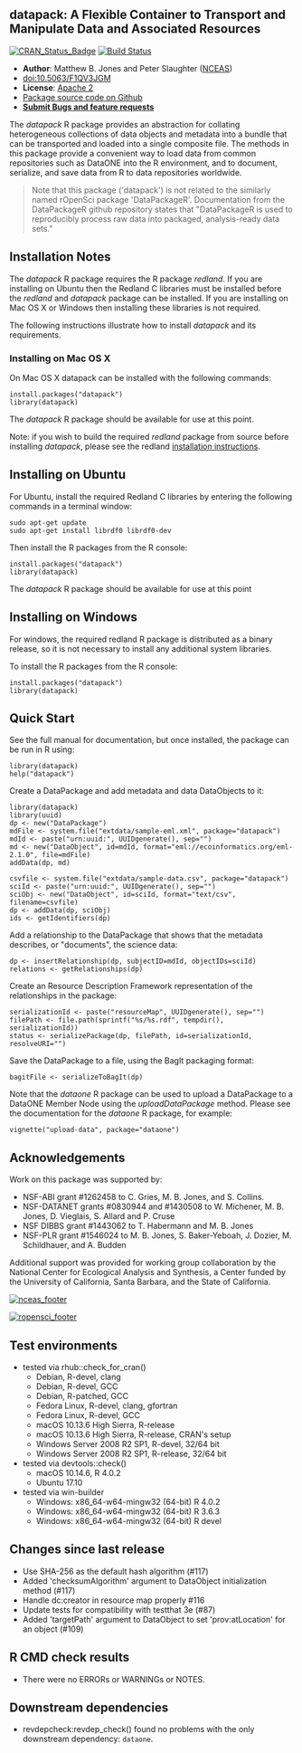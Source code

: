 ## datapack: A Flexible Container to Transport and Manipulate Data and Associated Resources
[![CRAN_Status_Badge](https://www.r-pkg.org/badges/version/datapack)](https://cran.r-project.org/package=datapack)
[![Build Status](https://travis-ci.org/ropensci/datapack.svg?branch=master)](https://travis-ci.org/ropensci/datapack)

- **Author**: Matthew B. Jones and Peter Slaughter ([NCEAS](https://www.nceas.ucsb.edu))
- [doi:10.5063/F1QV3JGM](https://doi.org/10.5063/F1QV3JGM)
- **License**: [Apache 2](https://opensource.org/licenses/Apache-2.0)
- [Package source code on Github](https://github.com/ropensci/datapack)
- [**Submit Bugs and feature requests**](https://github.com/ropensci/datapack/issues)

The *datapack* R package provides an abstraction for collating 
heterogeneous collections of data objects and metadata into a bundle that can 
be transported and loaded into a single composite file.  The methods in 
this package provide a convenient way to load data from common repositories 
such as DataONE into the R environment, and to document, serialize, and save 
data from R to data repositories worldwide.

> Note that this package ('datapack') is not related to the similarly named rOpenSci package 'DataPackageR'.
> Documentation from the DataPackageR github repository states that "DataPackageR is used to reproducibly
> process raw data into packaged, analysis-ready data sets."

## Installation Notes 

The *datapack* R package requires the R package *redland*. If you are installing on Ubuntu then the Redland C libraries
must be installed before the *redland* and *datapack* package can be installed. If you are installing on Mac OS X or Windows then installing these libraries is not required.

The following instructions illustrate how to install *datapack* and its requirements.

### Installing on Mac OS X

On Mac OS X datapack can be installed with the following commands:

```
install.packages("datapack")
library(datapack)
```

The *datapack* R package should be available for use at this point.

Note: if you wish to build the required *redland* package from source before installing *datapack*, please see the redland [installation instructions](https://github.com/ropensci/redland-bindings/tree/master/R/redland).

## Installing on Ubuntu

For Ubuntu, install the required Redland C libraries by entering the following commands 
in a terminal window:

```
sudo apt-get update
sudo apt-get install librdf0 librdf0-dev
```

Then install the R packages from the R console:

```
install.packages("datapack")
library(datapack)
```

The *datapack* R package should be available for use at this point

## Installing on Windows

For windows, the required redland R package is distributed as a binary release, so it is not
necessary to install any additional system libraries.

To install the R packages from the R console:

```
install.packages("datapack")
library(datapack)
```

## Quick Start

See the full manual for documentation, but once installed, the package can be run in R using:

```
library(datapack)
help("datapack")
```

Create a DataPackage and add metadata and data DataObjects to it:

```
library(datapack)
library(uuid)
dp <- new("DataPackage")
mdFile <- system.file("extdata/sample-eml.xml", package="datapack")
mdId <- paste("urn:uuid:", UUIDgenerate(), sep="")
md <- new("DataObject", id=mdId, format="eml://ecoinformatics.org/eml-2.1.0", file=mdFile)
addData(dp, md)

csvfile <- system.file("extdata/sample-data.csv", package="datapack")
sciId <- paste("urn:uuid:", UUIDgenerate(), sep="")
sciObj <- new("DataObject", id=sciId, format="text/csv", filename=csvfile)
dp <- addData(dp, sciObj)
ids <- getIdentifiers(dp)
```

Add a relationship to the DataPackage that shows that the metadata describes, or "documents", the science data:

```
dp <- insertRelationship(dp, subjectID=mdId, objectIDs=sciId)
relations <- getRelationships(dp)
```  

Create an Resource Description Framework representation of the relationships in the package:

```
serializationId <- paste("resourceMap", UUIDgenerate(), sep="")
filePath <- file.path(sprintf("%s/%s.rdf", tempdir(), serializationId))
status <- serializePackage(dp, filePath, id=serializationId, resolveURI="")
```  
Save the DataPackage to a file, using the BagIt packaging format:

```
bagitFile <- serializeToBagIt(dp) 
```

Note that the *dataone* R package can be used to upload a DataPackage to a DataONE Member Node
using the *uploadDataPackage* method. Please see the documentation for the *dataone* R package,
for example:

```
vignette("upload-data", package="dataone")
```

## Acknowledgements
Work on this package was supported by:

- NSF-ABI grant #1262458 to C. Gries, M. B. Jones, and S. Collins.
- NSF-DATANET grants #0830944 and #1430508 to W. Michener, M. B. Jones, D. Vieglais, S. Allard and P. Cruse
- NSF DIBBS grant #1443062 to T. Habermann and M. B. Jones
- NSF-PLR grant #1546024 to M. B. Jones, S. Baker-Yeboah, J. Dozier, M. Schildhauer, and A. Budden

Additional support was provided for working group collaboration by the National Center for Ecological Analysis and Synthesis, a Center funded by the University of California, Santa Barbara, and the State of California.

[![nceas_footer ](https://www.nceas.ucsb.edu/files/newLogo_0.png)](https://www.nceas.ucsb.edu)

[![ropensci_footer](https://ropensci.org/public_images/github_footer.png)](https://ropensci.org/)
## Test environments

* tested via rhub::check_for_cran()
  * Debian, R-devel, clang
  * Debian, R-devel, GCC
  * Debian, R-patched, GCC
  * Fedora Linux, R-devel, clang, gfortran
  * Fedora Linux, R-devel, GCC
  * macOS 10.13.6 High Sierra, R-release
  * macOS 10.13.6 High Sierra, R-release, CRAN's setup
  * Windows Server 2008 R2 SP1, R-devel, 32/64 bit
  * Windows Server 2008 R2 SP1, R-release, 32/64 bit
* tested via devtools::check()
  * macOS 10.14.6, R 4.0.2
  * Ubuntu 17.10
* tested via win-builder
  * Windows: x86_64-w64-mingw32 (64-bit) R 4.0.2
  * Windows: x86_64-w64-mingw32 (64-bit) R 3.6.3
  * Windows: x86_64-w64-mingw32 (64-bit) R devel

## Changes since last release

* Use SHA-256 as the default hash algorithm (#117)
* Added 'checksumAlgorithm' argument to DataObject initialization method  (#117)
* Handle dc:creator in resource map properly #116
* Update tests for compatibility with testthat 3e (#87)
* Added 'targetPath' argument to DataObject to set 'prov:atLocation' for an object (#109)

## R CMD check results

* There were no ERRORs or WARNINGs or NOTES.
    
## Downstream dependencies

* revdepcheck:revdep_check() found no problems with the only downstream dependency: `dataone`.
